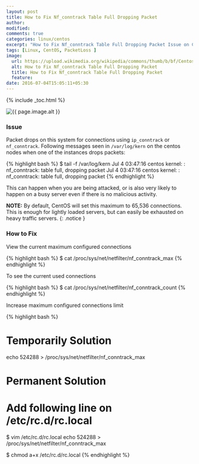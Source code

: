 ```yaml
---
layout: post
title: How to Fix Nf_conntrack Table Full Dropping Packet
author:
modified:
comments: true
categories: linux/centos
excerpt: "How to Fix Nf_conntrack Table Full Dropping Packet Issue on CentOS server"
tags: [Linux, CentOS, PacketLoss ]
image:
  url: https://upload.wikimedia.org/wikipedia/commons/thumb/b/bf/Centos-logo-light.svg/2000px-Centos-logo-light.svg.png
  alt: How to Fix Nf_conntrack Table Full Dropping Packet
  title: How to Fix Nf_conntrack Table Full Dropping Packet
  feature:
date: 2016-07-04T15:05:11+05:30
---
```



{% include _toc.html %}

<img src="{{ page.image.url }}" alt="{{ page.image.alt }}" title="{{ page.image.title }}">

### Issue

Packet drops on this system for connections using `ip_conntrack` or `nf_conntrack`.
Following messages seen in `/var/log/kern` on the centos nodes when one of the instances drops packets:

{% highlight bash %}
$ tail -f /var/log/kern
Jul  4 03:47:16 centos kernel: : nf_conntrack: table full, dropping packet
Jul  4 03:47:16 centos kernel: : nf_conntrack: table full, dropping packet
{% endhighlight %}

This can happen when you are being attacked, or is also very likely to happen on a busy server even if there is no malicious activity.

**NOTE:**
By default, CentOS will set this maximum to 65,536 connections.
This is enough for lightly loaded servers, but can easily be exhausted on heavy traffic servers.
{: .notice }

### How to Fix

View the current maximum configured connections

{% highlight bash %}
$ cat /proc/sys/net/netfilter/nf_conntrack_max
{% endhighlight %}


To see the current used connections

{% highlight bash %}
$ cat /proc/sys/net/netfilter/nf_conntrack_count
{% endhighlight %}

Increase maximum configured connections limit

{% highlight bash %}
# Temporarily Solution
echo 524288 > /proc/sys/net/netfilter/nf_conntrack_max


# Permanent Solution
# Add following line on /etc/rc.d/rc.local

$ vim /etc/rc.d/rc.local
echo 524288 > /proc/sys/net/netfilter/nf_conntrack_max

$ chmod a+x /etc/rc.d/rc.local
{% endhighlight %}
